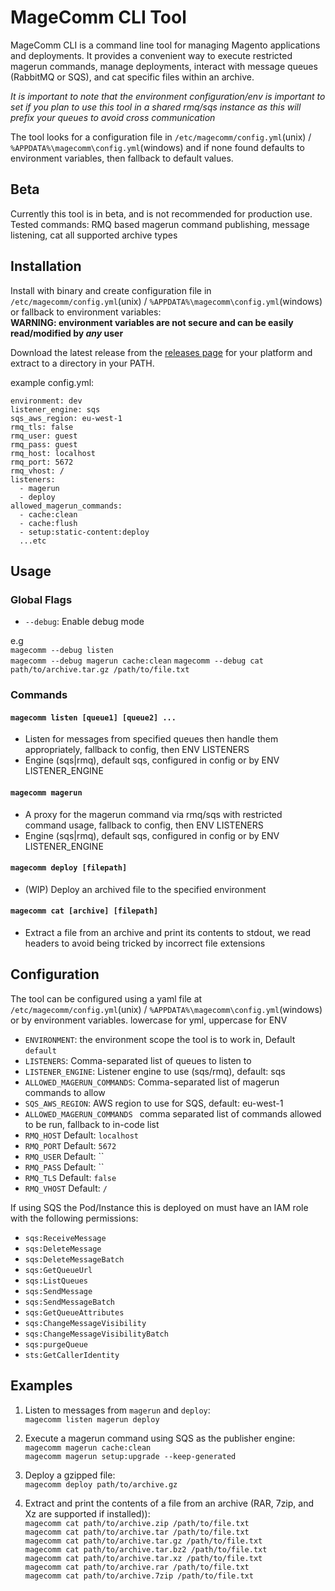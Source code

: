 # MageComm CLI Tool

MageComm CLI is a command line tool for managing Magento applications and deployments. It provides a convenient way to execute restricted magerun commands, manage deployments, interact with message queues (RabbitMQ or SQS), and cat specific files within an archive.

*It is important to note that the environment configuration/env is important to set if you plan to use this tool in a shared rmq/sqs instance as this will prefix your queues to avoid cross communication*

The tool looks for a configuration file in `/etc/magecomm/config.yml`(unix) / `%APPDATA%\magecomm\config.yml`(windows) and if none found defaults to environment variables, then fallback to default values.

## Beta
Currently this tool is in beta, and is not recommended for production use.
Tested commands: RMQ based magerun command publishing, message listening, cat all supported archive types


## Installation

Install with binary and create configuration file in `/etc/magecomm/config.yml`(unix) / `%APPDATA%\magecomm\config.yml`(windows) or fallback to environment variables:  
**WARNING: environment variables are not secure and can be easily read/modified by *any* user**

Download the latest release from the [releases page](https://github.com/furan917/magecomm/releases) for your platform and extract to a directory in your PATH.

example config.yml:
```
environment: dev
listener_engine: sqs
sqs_aws_region: eu-west-1
rmq_tls: false
rmq_user: guest
rmq_pass: guest
rmq_host: localhost
rmq_port: 5672
rmq_vhost: /
listeners:
  - magerun
  - deploy
allowed_magerun_commands:
  - cache:clean
  - cache:flush
  - setup:static-content:deploy
  ...etc
```

## Usage

### Global Flags

- `--debug`: Enable debug mode

e.g  
`magecomm --debug listen`  
`magecomm --debug magerun cache:clean`
`magecomm --debug cat path/to/archive.tar.gz /path/to/file.txt`

### Commands

#### `magecomm listen [queue1] [queue2] ...`

- Listen for messages from specified queues then handle them appropriately, fallback to config, then ENV LISTENERS
- Engine (sqs|rmq), default sqs, configured in config or by ENV LISTENER_ENGINE

#### `magecomm magerun`

- A proxy for the magerun command via rmq/sqs with restricted command usage, fallback to config, then ENV LISTENERS
- Engine (sqs|rmq), default sqs, configured in config or by ENV LISTENER_ENGINE

#### `magecomm deploy [filepath]`

- (WIP) Deploy an archived file to the specified environment

#### `magecomm cat [archive] [filepath]`

- Extract a file from an archive and print its contents to stdout, we read headers to avoid being tricked by incorrect file extensions

## Configuration

The tool can be configured using a yaml file at `/etc/magecomm/config.yml`(unix) / `%APPDATA%\magecomm\config.yml`(windows)  or by environment variables.
lowercase for yml, uppercase for ENV

- `ENVIRONMENT`: the environment scope the tool is to work in, Default `default`
- `LISTENERS`: Comma-separated list of queues to listen to
- `LISTENER_ENGINE`: Listener engine to use (sqs/rmq), default: sqs
- `ALLOWED_MAGERUN_COMMANDS`: Comma-separated list of magerun commands to allow
- `SQS_AWS_REGION`: AWS region to use for SQS, default: eu-west-1
- `ALLOWED_MAGERUN_COMMANDS ` comma separated list of commands allowed to be run, fallback to in-code list
- `RMQ_HOST` Default: `localhost`
- `RMQ_PORT` Default: `5672`
- `RMQ_USER` Default: ``
- `RMQ_PASS` Default: ``
- `RMQ_TLS`  Default: `false`
- `RMQ_VHOST` Default: `/`

If using SQS the Pod/Instance this is deployed on must have an IAM role with the following permissions:
- `sqs:ReceiveMessage`
- `sqs:DeleteMessage`
- `sqs:DeleteMessageBatch`
- `sqs:GetQueueUrl`
- `sqs:ListQueues`
- `sqs:SendMessage`
- `sqs:SendMessageBatch`
- `sqs:GetQueueAttributes`
- `sqs:ChangeMessageVisibility`
- `sqs:ChangeMessageVisibilityBatch`
- `sqs:purgeQueue`
- `sts:GetCallerIdentity`

## Examples

1. Listen to messages from `magerun` and `deploy`:  
`magecomm listen magerun deploy`  


2. Execute a magerun command using SQS as the publisher engine:  
`magecomm magerun cache:clean`  
`magecomm magerun setup:upgrade --keep-generated`  


3. Deploy a gzipped file:  
`magecomm deploy path/to/archive.gz`    


4. Extract and print the contents of a file from an archive (RAR, 7zip, and Xz are supported if installed)):  
`magecomm cat path/to/archive.zip /path/to/file.txt`  
`magecomm cat path/to/archive.tar /path/to/file.txt`  
`magecomm cat path/to/archive.tar.gz /path/to/file.txt`  
`magecomm cat path/to/archive.tar.bz2 /path/to/file.txt`  
`magecomm cat path/to/archive.tar.xz /path/to/file.txt`  
`magecomm cat path/to/archive.rar /path/to/file.txt`  
`magecomm cat path/to/archive.7zip /path/to/file.txt`  

